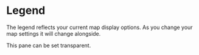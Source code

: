 # Legend

The legend reflects your current map display options. As you change your map settings it will change alongside.

This pane can be set transparent.
<!--stackedit_data:
eyJoaXN0b3J5IjpbMTU4ODQyNTk3MywzNTQxMzE3OTgsLTExMT
M2NjEzMjYsLTQ2NDA0NjI1MF19
-->
